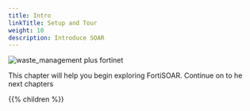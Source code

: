 ```yaml
---
title: Intro
linkTitle: Setup and Tour
weight: 10
description: Introduce SOAR
---
```


![waste_management plus fortinet](wm_plus_fortinet.svg)

This chapter will help you begin exploring FortiSOAR. Continue on to he next chapters

{{% children %}}